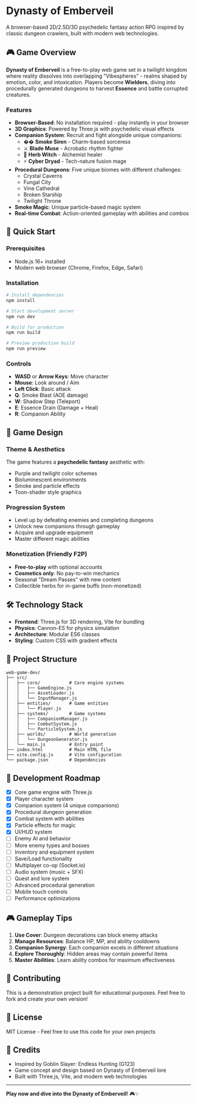 # Dynasty of Emberveil

A browser-based 2D/2.5D/3D psychedelic fantasy action RPG inspired by classic dungeon crawlers, built with modern web technologies.

## 🎮 Game Overview

**Dynasty of Emberveil** is a free-to-play web game set in a twilight kingdom where reality dissolves into overlapping "Vibespheres" - realms shaped by emotion, color, and intoxication. Players become **Wielders**, diving into procedurally generated dungeons to harvest **Essence** and battle corrupted creatures.

### Features

- **Browser-Based**: No installation required - play instantly in your browser
- **3D Graphics**: Powered by Three.js with psychedelic visual effects
- **Companion System**: Recruit and fight alongside unique companions:
  - �� **Smoke Siren** - Charm-based sorceress
  - ⚔️ **Blade Muse** - Acrobatic rhythm fighter
  - 🌿 **Herb Witch** - Alchemist healer
  - ⚡ **Cyber Dryad** - Tech-nature fusion mage
- **Procedural Dungeons**: Five unique biomes with different challenges:
  - Crystal Caverns
  - Fungal City
  - Vine Cathedral
  - Broken Starship
  - Twilight Throne
- **Smoke Magic**: Unique particle-based magic system
- **Real-time Combat**: Action-oriented gameplay with abilities and combos

## 🚀 Quick Start

### Prerequisites

- Node.js 16+ installed
- Modern web browser (Chrome, Firefox, Edge, Safari)

### Installation

```bash
# Install dependencies
npm install

# Start development server
npm run dev

# Build for production
npm run build

# Preview production build
npm run preview
```

### Controls

- **WASD** or **Arrow Keys**: Move character
- **Mouse**: Look around / Aim
- **Left Click**: Basic attack
- **Q**: Smoke Blast (AOE damage)
- **W**: Shadow Step (Teleport)
- **E**: Essence Drain (Damage + Heal)
- **R**: Companion Ability

## 🎨 Game Design

### Theme & Aesthetics

The game features a **psychedelic fantasy** aesthetic with:
- Purple and twilight color schemes
- Bioluminescent environments
- Smoke and particle effects
- Toon-shader style graphics

### Progression System

- Level up by defeating enemies and completing dungeons
- Unlock new companions through gameplay
- Acquire and upgrade equipment
- Master different magic abilities

### Monetization (Friendly F2P)

- **Free-to-play** with optional accounts
- **Cosmetics only**: No pay-to-win mechanics
- Seasonal "Dream Passes" with new content
- Collectible herbs for in-game buffs (non-monetized)

## 🛠️ Technology Stack

- **Frontend**: Three.js for 3D rendering, Vite for bundling
- **Physics**: Cannon-ES for physics simulation
- **Architecture**: Modular ES6 classes
- **Styling**: Custom CSS with gradient effects

## 📂 Project Structure

```
web-game-dev/
├── src/
│   ├── core/           # Core engine systems
│   │   ├── GameEngine.js
│   │   ├── AssetLoader.js
│   │   └── InputManager.js
│   ├── entities/       # Game entities
│   │   └── Player.js
│   ├── systems/        # Game systems
│   │   ├── CompanionManager.js
│   │   ├── CombatSystem.js
│   │   └── ParticleSystem.js
│   ├── worlds/         # World generation
│   │   └── DungeonGenerator.js
│   └── main.js         # Entry point
├── index.html          # Main HTML file
├── vite.config.js      # Vite configuration
└── package.json        # Dependencies
```

## 🎯 Development Roadmap

- [x] Core game engine with Three.js
- [x] Player character system
- [x] Companion system (4 unique companions)
- [x] Procedural dungeon generation
- [x] Combat system with abilities
- [x] Particle effects for magic
- [x] UI/HUD system
- [ ] Enemy AI and behavior
- [ ] More enemy types and bosses
- [ ] Inventory and equipment system
- [ ] Save/Load functionality
- [ ] Multiplayer co-op (Socket.io)
- [ ] Audio system (music + SFX)
- [ ] Quest and lore system
- [ ] Advanced procedural generation
- [ ] Mobile touch controls
- [ ] Performance optimizations

## 🎮 Gameplay Tips

1. **Use Cover**: Dungeon decorations can block enemy attacks
2. **Manage Resources**: Balance HP, MP, and ability cooldowns
3. **Companion Synergy**: Each companion excels in different situations
4. **Explore Thoroughly**: Hidden areas may contain powerful items
5. **Master Abilities**: Learn ability combos for maximum effectiveness

## 🤝 Contributing

This is a demonstration project built for educational purposes. Feel free to fork and create your own version!

## 📜 License

MIT License - Feel free to use this code for your own projects

## 🌟 Credits

- Inspired by Goblin Slayer: Endless Hunting (G123)
- Game concept and design based on Dynasty of Emberveil lore
- Built with Three.js, Vite, and modern web technologies

---

**Play now and dive into the Dynasty of Emberveil!** 🎮✨
